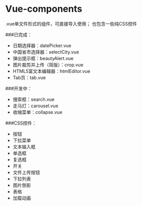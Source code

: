 # Vue-components
.vue单文件形式的组件，可直接导入使用；
也包含一些纯CSS控件

###已完成：
- 日期选择器：datePicker.vue
- 中国省市选择器：selectCity.vue
- 弹出提示框：beautyAlert.vue
- 图片裁剪并上传（简版）：crop.vue
- HTML5富文本编辑器：htmlEditor.vue
- Tab页：tab.vue


###开发中：
- 搜索框：search.vue
- 走马灯：carousel.vue
- 收缩菜单：collapse.vue

###CSS控件：
- 按钮
- 下拉菜单
- 文本输入框
- 单选框
- 复选框
- 开关
- 文件上传按钮
- 下拉列表
- 图片倒影
- 表格
- 加载动画